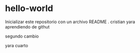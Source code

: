 # hello-world
Inicializar este repositorio con un archivo README .
cristian yara aprendiendo de githut


segundo cambio












yara cuarto
